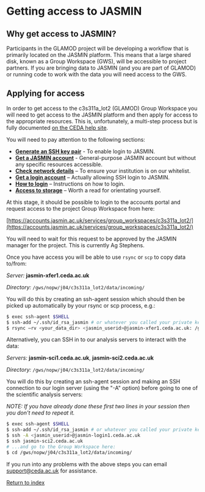 # Getting access to JASMIN

## Why get access to JASMIN?

Participants in the GLAMOD project will be developing a workflow that is primarily located on the JASMIN platform. This means that a large shared disk, known as a Group Workspace (GWS), will be accessible to project partners. If you are bringing data to JASMIN (and you are part of GLAMOD) or running code to work with the data you will need access to the GWS.

## Applying for access
In order to get access to the c3s311a_lot2 (GLAMOD) Group Workspace you will need to get access to the JASMIN platform and then apply for access to the appropriate resources. This is, unfortunately, a multi-step process but is fully documented [on the CEDA help site](http://help.ceda.ac.uk/category/158-getting-started).

You will need to pay attention to the following sections:

* **[Generate an SSH key pair](http://help.ceda.ac.uk/article/185-generate-ssh-key-pair)** - To enable login to JASMIN.
* **[Get a JASMIN account](http://help.ceda.ac.uk/article/4435-get-a-jasmin-account)** - General-purpose JASMIN account but without any specific resources accessible.
* **[Check network details](http://help.ceda.ac.uk/article/190-check-network-details)** – To ensure your institution is on our whitelist.
* **[Get a login account](http://help.ceda.ac.uk/article/161-get-login-account)** – Actually allowing SSH login to JASMIN.
* **[How to login](http://help.ceda.ac.uk/article/187-login)** – Instructions on how to login.
* **[Access to storage](http://help.ceda.ac.uk/article/176-storage)** – Worth a read for orientating yourself.

At this stage, it should be possible to login to the accounts portal and request access to the project Group Workspace from here:

[https://accounts.jasmin.ac.uk/services/group_workspaces/c3s311a_lot2/](https://accounts.jasmin.ac.uk/services/group_workspaces/c3s311a_lot2/)

You will need to wait for this request to be approved by the JASMIN manager for the project. This is currently Ag Stephens.

Once you have access you will be able to use `rsync` or `scp` to copy data to/from:

*Server:* **jasmin-xfer1.ceda.ac.uk**

*Directory:* `/gws/nopw/j04/c3s311a_lot2/data/incoming/`

You will do this by creating an ssh-agent session which should then be picked up automatically by your rsync or scp process, e.g.:

```sh
$ exec ssh-agent $SHELL
$ ssh-add ~/.ssh/id_rsa_jasmin # or whatever you called your private key for JASMIN
$ rsync –rv <your_data_dir> <jasmin_userid>@jasmin-xfer1.ceda.ac.uk: /gws/nopw/j04/c3s311a_lot2/data/incoming/
```

Alternatively, you can SSH in to our analysis servers to interact with the data:

*Servers:* **jasmin-sci1.ceda.ac.uk**, **jasmin-sci2.ceda.ac.uk**

*Directory:* `/gws/nopw/j04/c3s311a_lot2/data/incoming/`

You will do this by creating an ssh-agent session and making an SSH connection to our login server (using the "-A" option) before going to one of the scientific analysis servers:

*NOTE: If you have already done these first two lines in your session then you don't need to repeat it.*
```sh
$ exec ssh-agent $SHELL
$ ssh-add ~/.ssh/id_rsa_jasmin # or whatever you called your private key for JASMIN
$ ssh -A <jasmin_userid>@jasmin-login1.ceda.ac.uk
$ ssh jasmin-sci2.ceda.ac.uk
# ...and go to the Group Workspace here:
$ cd /gws/nopw/j04/c3s311a_lot2/data/incoming/
```

If you run into any problems with the above steps you can email support@ceda.ac.uk for assistance.

[Return to index](README.md)
